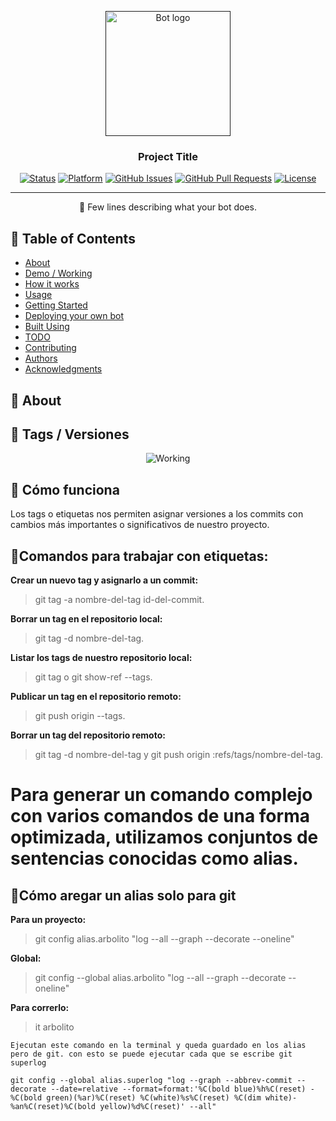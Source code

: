 <p align="center">
  <a href="" rel="noopener">
 <img width=200px height=200px src="https://i.imgur.com/FxL5qM0.jpg" alt="Bot logo"></a>
</p>

<h3 align="center">Project Title</h3>

<div align="center">

[![Status](https://img.shields.io/badge/status-active-success.svg)]()
[![Platform](https://img.shields.io/badge/platform-reddit-orange.svg)](https://www.reddit.com/user/Wordbook_Bot)
[![GitHub Issues](https://img.shields.io/github/issues/kylelobo/The-Documentation-Compendium.svg)](https://github.com/kylelobo/The-Documentation-Compendium/issues)
[![GitHub Pull Requests](https://img.shields.io/github/issues-pr/kylelobo/The-Documentation-Compendium.svg)](https://github.com/kylelobo/The-Documentation-Compendium/pulls)
[![License](https://img.shields.io/badge/license-MIT-blue.svg)](/LICENSE)

</div>

---

<p align="center"> 🤖 Few lines describing what your bot does.
    <br> 
</p>

## 📝 Table of Contents

- [About](#about)
- [Demo / Working](#demo)
- [How it works](#working)
- [Usage](#usage)
- [Getting Started](#getting_started)
- [Deploying your own bot](#deployment)
- [Built Using](#built_using)
- [TODO](../TODO.md)
- [Contributing](../CONTRIBUTING.md)
- [Authors](#authors)
- [Acknowledgments](#acknowledgement)

## 🧐 About <a name = "about" ></a>


## 🎥 Tags / Versiones <a name = "demo"></a>
<div align="center">

![Working](https://media.giphy.com/media/20NLMBm0BkUOwNljwv/giphy.gif)

</div>


## 💭 Cómo funciona <a name = "working"></a>

Los tags o etiquetas nos permiten asignar versiones a los commits con cambios más importantes o significativos de nuestro proyecto.

## 🎈Comandos para trabajar con etiquetas:
**Crear un nuevo tag y asignarlo a un commit:**
>git tag -a nombre-del-tag id-del-commit.

**Borrar un tag en el repositorio local:**
>git tag -d nombre-del-tag.

**Listar los tags de nuestro repositorio local:**
>git tag o git show-ref --tags.

**Publicar un tag en el repositorio remoto:**
>git push origin --tags.

**Borrar un tag del repositorio remoto:**
>git tag -d nombre-del-tag y git push origin :refs/tags/nombre-del-tag.

# Para generar un comando complejo con varios comandos de una forma optimizada, utilizamos conjuntos de sentencias conocidas como alias.

## 🎈Cómo aregar un alias solo para git
**Para un proyecto:**
> git config alias.arbolito "log --all --graph --decorate --oneline"

**Global:**
> git config --global alias.arbolito "log --all --graph --decorate --oneline"

**Para correrlo:**
> it arbolito

````
Ejecutan este comando en la terminal y queda guardado en los alias pero de git. con esto se puede ejecutar cada que se escribe git superlog

git config --global alias.superlog "log --graph --abbrev-commit --decorate --date=relative --format=format:'%C(bold blue)%h%C(reset) - %C(bold green)(%ar)%C(reset) %C(white)%s%C(reset) %C(dim white)- %an%C(reset)%C(bold yellow)%d%C(reset)' --all"
````